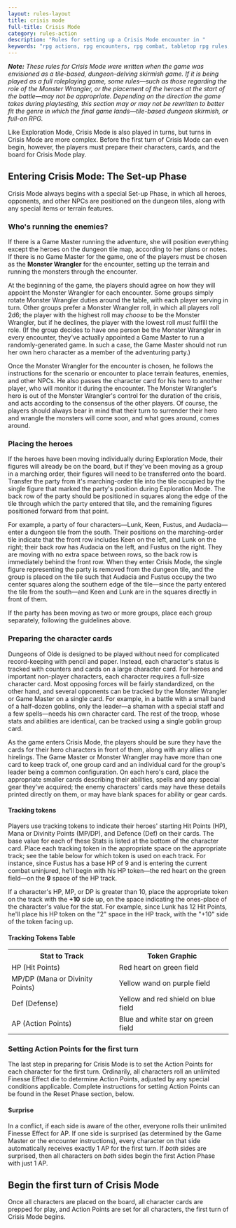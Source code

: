```yaml
---
layout: rules-layout
title: crisis mode
full-title: Crisis Mode
category: rules-action
description: "Rules for setting up a Crisis Mode encounter in "
keywords: "rpg actions, rpg encounters, rpg combat, tabletop rpg rules, "
---
```


_**Note:** These rules for Crisis Mode were written when the game was envisioned as a tile-based, dungeon-delving skirmish game. If it is being played as a full roleplaying game, some rules&mdash;such as those regarding the role of the Monster Wrangler, or the placement of the heroes at the start of the battle&mdash;may not be appropriate. Depending on the direction the game takes during playtesting, this section may or may not be rewritten to better fit the genre in which the final game lands&mdash;tile-based dungeon skirmish, or full-on RPG._

Like Exploration Mode, Crisis Mode is also played in turns, but turns in Crisis Mode are more complex. Before the first turn of Crisis Mode can even begin, however, the players must prepare their characters, cards, and the board for Crisis Mode play.

## Entering Crisis Mode: The Set-up Phase
Crisis Mode always begins with a special Set-up Phase, in which all heroes, opponents, and other NPCs are positioned on the dungeon tiles, along with any special items or terrain features.

### Who's running the enemies?
If there is a Game Master running the adventure, she will position everything except the heroes on the dungeon tile map, according to her plans or notes. If there is no Game Master for the game, one of the players must be chosen as the **Monster Wrangler** for the encounter, setting up the terrain and running the monsters through the encounter.

At the beginning of the game, the players should agree on how they will appoint the Monster Wrangler for each encounter. Some groups simply rotate Monster Wrangler duties around the table, with each player serving in turn. Other groups prefer a Monster Wrangler roll, in which all players roll 2d6; the player with the highest roll may _choose_ to be the Monster Wrangler, but if he declines, the player with the lowest roll _must_ fulfill the role. (If the group decides to have one person be the Monster Wrangler in every encounter, they've actually appointed a Game Master to run a randomly-generated game. In such a case, the Game Master should not run her own hero character as a member of the adventuring party.)

Once the Monster Wrangler for the encounter is chosen, he follows the instructions for the scenario or encounter to place terrain features, enemies, and other NPCs. He also passes the character card for his hero to another player, who will monitor it during the encounter. The Monster Wrangler's hero is out of the Monster Wrangler's control for the duration of the crisis, and acts according to the consensus of the other players. Of course, the players should always bear in mind that their turn to surrender their hero and wrangle the monsters will come soon, and what goes around, comes around.

### Placing the heroes
If the heroes have been moving individually during Exploration Mode, their figures will already be on the board, but if they've been moving as a group in a marching order, their figures will need to be transferred onto the board. Transfer the party from it's marching-order tile into the tile occupied by the single figure that marked the party's position during Exploration Mode. The back row of the party should be positioned in squares along the edge of the tile through which the party entered that tile, and the remaining figures positioned forward from that point.

For example, a party of four characters&mdash;Lunk, Keen, Fustus, and Audacia&mdash;enter a dungeon tile from the south. Their positions on the marching-order tile indicate that the front row includes Keen on the left, and Lunk on the right; their back row has Audacia on the left, and Fustus on the right. They are moving with no extra space between rows, so the back row is immediately behind the front row. When they enter Crisis Mode, the single figure representing the party is removed from the dungeon tile, and the group is placed on the tile such that Audacia and Fustus occupy the two center squares along the southern edge of the tile&mdash;since the party entered the tile from the south&mdash;and Keen and Lunk are in the squares directly in front of them.

If the party has been moving as two or more groups, place each group separately, following the guidelines above.

### Preparing the character cards
Dungeons of Olde is designed to be played without need for complicated record-keeping with pencil and paper. Instead, each character's status is tracked with counters and cards on a large character card. For heroes and important non-player characters, each character requires a full-size character card. Most opposing forces will be fairly standardized, on the other hand, and several opponents can be tracked by the Monster Wrangler or Game Master on a single card. For example, in a battle with a small band of a half-dozen goblins, only the leader&mdash;a shaman with a special staff and a few spells&mdash;needs his own character card. The rest of the troop, whose stats and abilities are identical, can be tracked using a single goblin group card.

As the game enters Crisis Mode, the players should be sure they have the cards for their hero characters in front of them, along with any allies or hirelings. The Game Master or Monster Wrangler may have more than one card to keep track of, one group card and an individual card for the group's leader being a common configuration. On each hero's card, place the appropriate smaller cards describing their abilities, spells and any special gear they've acquired; the enemy characters' cards may have these details printed directly on them, or may have blank spaces for ability or gear cards.

#### Tracking tokens
Players use tracking tokens to indicate their heroes' starting Hit Points (HP), Mana or Divinity Points (MP/DP), and Defence (Def) on their cards. The base value for each of these Stats is listed at the bottom of the character card. Place each tracking token in the appropriate space on the appropriate track; see the table below for which token is used on each track. For instance, since Fustus has a base HP of 9 and is entering the current combat uninjured, he'll begin with his HP token&mdash;the red heart on the green field&mdash;on the **9** space of the HP track.

If a character's HP, MP, or DP is greater than 10, place the appropriate token on the track with the **+10** side up, on the space indicating the ones-place of the character's value for the stat. For example, since Lunk has 12 Hit Points, he'll place his HP token on the "2" space in the HP track, with the "+10" side of the token facing up.

#### Tracking Tokens Table
<table>
  <tr>
    <th>Stat to Track</th>
    <th>Token Graphic</th>
  </tr>
  <tr>
    <td>HP (Hit Points)</td>
    <td>Red heart on green field</td>
  </tr>
  <tr>
    <td>MP/DP (Mana or Divinity Points)</td>
    <td>Yellow wand on purple field</td>
  </tr>
  <tr>
    <td>Def (Defense)</td>
    <td>Yellow and red shield on blue field</td>
  </tr>
  <tr>
    <td>AP (Action Points)</td>
    <td>Blue and white star on green field</td>
  </tr>
</table>

### Setting Action Points for the first turn
The last step in preparing for Crisis Mode is to set the Action Points for each character for the first turn. Ordinarily, all characters roll an unlimited Finesse Effect die to determine Action Points, adjusted by any special conditions applicable. Complete instructions for setting Action Points can be found in the Reset Phase section, below.


#### Surprise
In a conflict, if each side is aware of the other, everyone rolls their unlimited Finesse Effect for AP. If one side is surprised (as determined by the Game Master or the encounter instructions), every character on that side automatically receives exactly 1 AP for the first turn. If _both_ sides are surprised, then all characters on _both_ sides begin the first Action Phase with just 1 AP.

## Begin the first turn of Crisis Mode
Once all characters are placed on the board, all character cards are prepped for play, and Action Points are set for all characters, the first turn of Crisis Mode begins.
